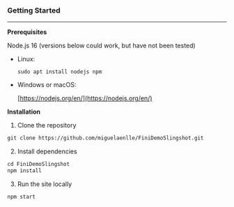 ### Getting Started
<hr/>

**Prerequisites**

Node.js 16 (versions below could work, but have not been tested)

- Linux:
    
    `sudo apt install nodejs npm`
    
- Windows or macOS:
    
    [https://nodejs.org/en/](https://nodejs.org/en/)
    

**Installation**

1. Clone the repository
```markdown
git clone https://github.com/miguelaenlle/FiniDemoSlingshot.git
```
2. Install dependencies
```markdown
cd FiniDemoSlingshot
npm install
```
3. Run the site locally
``` 
npm start 
```




